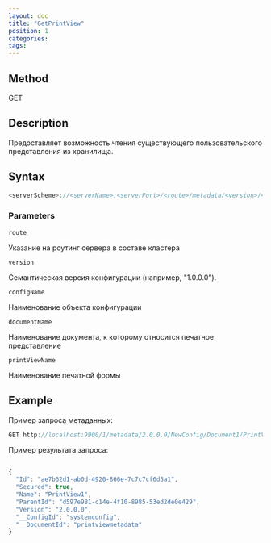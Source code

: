 ```yaml
---
layout: doc
title: "GetPrintView"
position: 1
categories: 
tags:
---
```


## Method

GET

## Description
Предоставляет возможность чтения существующего пользовательского представления из хранилища.

## Syntax
```js
<serverScheme>://<serverName>:<serverPort>/<route>/metadata/<version>/<configName>/<documentName>/PrintView/<printViewName>
```

### Parameters

`route` 

Указание на роутинг сервера в составе кластера

`version`

Семантическая версия конфигурации (например, "1.0.0.0").

`configName`

Наименование объекта конфигурации

`documentName`

Наименование документа, к которому относится печатное представление

`printViewName`

Наименование печатной формы

## Example


Пример запроса метаданных:

```js
GET http://localhost:9900/1/metadata/2.0.0.0/NewConfig/Document1/PrintView/PrintView1
```

Пример результата запроса:

```js

{
  "Id": "ae7b62d1-ab0d-4920-866e-7c7c7cf6d5a1",
  "Secured": true,
  "Name": "PrintView1",
  "ParentId": "d597e981-c14e-4f10-8985-53ed2de0e429",
  "Version": "2.0.0.0",
  "__ConfigId": "systemconfig",
  "__DocumentId": "printviewmetadata"
}
```
